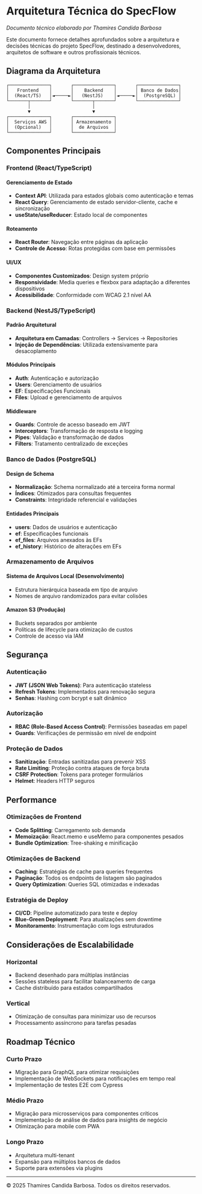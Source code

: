 # Arquitetura Técnica do SpecFlow

*Documento técnico elaborado por Thamires Candida Barbosa*

Este documento fornece detalhes aprofundados sobre a arquitetura e decisões técnicas do projeto SpecFlow, destinado a desenvolvedores, arquitetos de software e outros profissionais técnicos.

## Diagrama da Arquitetura

```
┌───────────────┐       ┌───────────────┐       ┌───────────────┐
│   Frontend    │       │    Backend    │       │ Banco de Dados│
│  (React/TS)   │◄─────►│   (NestJS)    │◄─────►│  (PostgreSQL) │
└───────┬───────┘       └───────┬───────┘       └───────────────┘
        │                       │
        ▼                       ▼
┌───────────────┐       ┌───────────────┐
│  Serviços AWS │       │ Armazenamento │
│  (Opcional)   │       │  de Arquivos  │
└───────────────┘       └───────────────┘
```

## Componentes Principais

### Frontend (React/TypeScript)

#### Gerenciamento de Estado
- **Context API**: Utilizada para estados globais como autenticação e temas
- **React Query**: Gerenciamento de estado servidor-cliente, cache e sincronização
- **useState/useReducer**: Estado local de componentes

#### Roteamento
- **React Router**: Navegação entre páginas da aplicação
- **Controle de Acesso**: Rotas protegidas com base em permissões

#### UI/UX
- **Componentes Customizados**: Design system próprio
- **Responsividade**: Media queries e flexbox para adaptação a diferentes dispositivos
- **Acessibilidade**: Conformidade com WCAG 2.1 nível AA

### Backend (NestJS/TypeScript)

#### Padrão Arquitetural
- **Arquitetura em Camadas**: Controllers → Services → Repositories
- **Injeção de Dependências**: Utilizada extensivamente para desacoplamento

#### Módulos Principais
- **Auth**: Autenticação e autorização
- **Users**: Gerenciamento de usuários
- **EF**: Especificações Funcionais
- **Files**: Upload e gerenciamento de arquivos

#### Middleware
- **Guards**: Controle de acesso baseado em JWT
- **Interceptors**: Transformação de resposta e logging
- **Pipes**: Validação e transformação de dados
- **Filters**: Tratamento centralizado de exceções

### Banco de Dados (PostgreSQL)

#### Design de Schema
- **Normalização**: Schema normalizado até a terceira forma normal
- **Índices**: Otimizados para consultas frequentes
- **Constraints**: Integridade referencial e validações

#### Entidades Principais
- **users**: Dados de usuários e autenticação
- **ef**: Especificações funcionais
- **ef_files**: Arquivos anexados às EFs
- **ef_history**: Histórico de alterações em EFs

### Armazenamento de Arquivos

#### Sistema de Arquivos Local (Desenvolvimento)
- Estrutura hierárquica baseada em tipo de arquivo
- Nomes de arquivo randomizados para evitar colisões

#### Amazon S3 (Produção)
- Buckets separados por ambiente
- Políticas de lifecycle para otimização de custos
- Controle de acesso via IAM

## Segurança

### Autenticação
- **JWT (JSON Web Tokens)**: Para autenticação stateless
- **Refresh Tokens**: Implementados para renovação segura
- **Senhas**: Hashing com bcrypt e salt dinâmico

### Autorização
- **RBAC (Role-Based Access Control)**: Permissões baseadas em papel
- **Guards**: Verificações de permissão em nível de endpoint

### Proteção de Dados
- **Sanitização**: Entradas sanitizadas para prevenir XSS
- **Rate Limiting**: Proteção contra ataques de força bruta
- **CSRF Protection**: Tokens para proteger formulários
- **Helmet**: Headers HTTP seguros

## Performance

### Otimizações de Frontend
- **Code Splitting**: Carregamento sob demanda
- **Memoização**: React.memo e useMemo para componentes pesados
- **Bundle Optimization**: Tree-shaking e minificação

### Otimizações de Backend
- **Caching**: Estratégias de cache para queries frequentes
- **Paginação**: Todos os endpoints de listagem são paginados
- **Query Optimization**: Queries SQL otimizadas e indexadas

### Estratégia de Deploy
- **CI/CD**: Pipeline automatizado para teste e deploy
- **Blue-Green Deployment**: Para atualizações sem downtime
- **Monitoramento**: Instrumentação com logs estruturados

## Considerações de Escalabilidade

### Horizontal
- Backend desenhado para múltiplas instâncias
- Sessões stateless para facilitar balanceamento de carga
- Cache distribuído para estados compartilhados

### Vertical
- Otimização de consultas para minimizar uso de recursos
- Processamento assíncrono para tarefas pesadas

## Roadmap Técnico

### Curto Prazo
- Migração para GraphQL para otimizar requisições
- Implementação de WebSockets para notificações em tempo real
- Implementação de testes E2E com Cypress

### Médio Prazo
- Migração para microsserviços para componentes críticos
- Implementação de análise de dados para insights de negócio
- Otimização para mobile com PWA

### Longo Prazo
- Arquitetura multi-tenant
- Expansão para múltiplos bancos de dados
- Suporte para extensões via plugins

---

© 2025 Thamires Candida Barbosa. Todos os direitos reservados.
